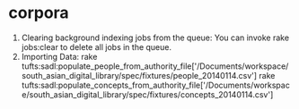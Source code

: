 corpora
===========================

1. Clearing background indexing jobs from the queue:  You can invoke rake jobs:clear to delete all jobs in the queue.
2. Importing Data:
  rake tufts:sadl:populate_people_from_authority_file['/Documents/workspace/south_asian_digital_library/spec/fixtures/people_20140114.csv']
  rake tufts:sadl:populate_concepts_from_authority_file['/Documents/workspace/south_asian_digital_library/spec/fixtures/concepts_20140114.csv']
